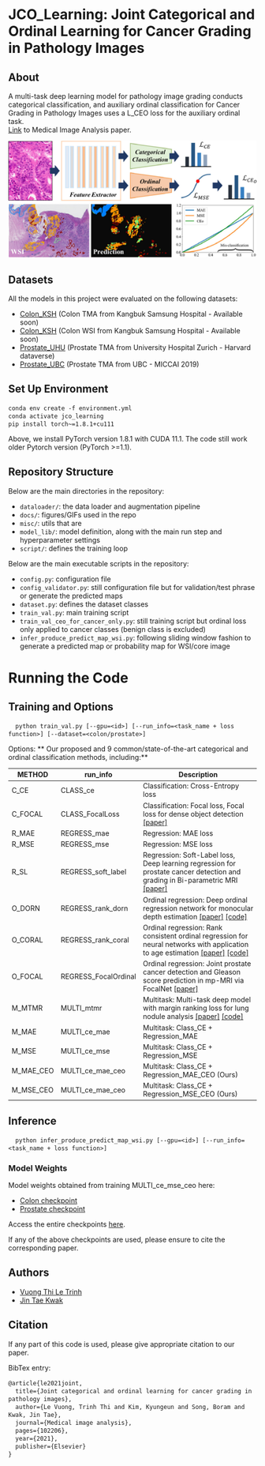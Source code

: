 # JCO_Learning: Joint Categorical and Ordinal Learning for Cancer Grading in Pathology Images
## About
A multi-task deep learning model for pathology image grading conducts categorical classification, 
and auxiliary ordinal classification for Cancer Grading in Pathology Images uses a L_CEO loss for the auxiliary ordinal task.<br />
[Link](https://www.sciencedirect.com/science/article/pii/S1361841521002516) to Medical Image Analysis paper. <br />

![](docs/JCOL.jpg)
## Datasets
All the models in this project were evaluated on the following datasets:

- [Colon_KSH]() (Colon TMA from Kangbuk Samsung Hospital - Available soon)
- [Colon_KSH]() (Colon WSI from Kangbuk Samsung Hospital - Available soon)
- [Prostate_UHU](https://dataverse.harvard.edu/dataset.xhtml?persistentId=doi:10.7910/DVN/OCYCMP) (Prostate TMA from University Hospital Zurich - Harvard dataverse)
- [Prostate_UBC](https://gleason2019.grand-challenge.org/) (Prostate TMA from UBC - MICCAI 2019)

## Set Up Environment

```
conda env create -f environment.yml
conda activate jco_learning
pip install torch~=1.8.1+cu111
```

Above, we install PyTorch version 1.8.1 with CUDA 11.1. 
The code still work older Pytorch version (PyTorch >=1.1).
## Repository Structure

Below are the main directories in the repository: 

- `dataloader/`: the data loader and augmentation pipeline
- `docs/`: figures/GIFs used in the repo
- `misc/`: utils that are
- `model_lib/`: model definition, along with the main run step and hyperparameter settings  
- `script/`: defines the training loop 

Below are the main executable scripts in the repository:

- `config.py`: configuration file
- `config_validator.py`: still  configuration file but for validation/test phrase or generate the predicted maps
- `dataset.py`: defines the dataset classes 
- `train_val.py`: main training script
- `train_val_ceo_for_cancer_only.py`: still training script but ordinal loss only applied to cancer classes (benign class is excluded)
- `infer_produce_predict_map_wsi.py`: following sliding window fashion to generate a predicted map or probability map for WSI/core image 

# Running the Code

## Training and Options
 
```
  python train_val.py [--gpu=<id>] [--run_info=<task_name + loss function>] [--dataset=<colon/prostate>]
```

Options:
** Our proposed and 9 common/state-of-the-art categorical and ordinal classification methods, including:**

| METHOD       | run_info             |  Description |
| -------------|----------------------| ----------------------|
| C_CE         | CLASS_ce             | Classification: Cross-Entropy loss
| C_FOCAL      | CLASS_FocalLoss      | Classification: Focal loss, Focal loss for dense object detection [[paper]](https://arxiv.org/abs/1708.02002)
| R_MAE        | REGRESS_mae          | Regression: MAE loss
| R_MSE        | REGRESS_mse          | Regression: MSE loss
| R_SL         | REGRESS_soft_label   | Regression: Soft-Label loss, Deep learning regression for prostate cancer detection and grading in Bi-parametric MRI [[paper]](https://ieeexplore.ieee.org/document/9090311)
| O_DORN       | REGRESS_rank_dorn    | Ordinal regression: Deep ordinal regression network for monocular depth estimation [[paper]](https://arxiv.org/abs/1806.02446) [[code]](https://github.com/hufu6371/DORN?utm_source=catalyzex.com)
| O_CORAL      | REGRESS_rank_coral   | Ordinal regression: Rank consistent ordinal regression for neural networks with application to age estimation [[paper]](https://arxiv.org/abs/1901.07884) [[code]](https://github.com/Raschka-research-group/coral-cnn?utm_source=catalyzex.com)
| O_FOCAL      | REGRESS_FocalOrdinal | Ordinal regression: Joint prostate cancer detection and Gleason score prediction in mp-MRI via FocalNet [[paper]](https://ieeexplore.ieee.org/document/8653866)
| M_MTMR       | MULTI_mtmr           | Multitask: Multi-task deep model with margin ranking loss for lung nodule analysis [[paper]](https://ieeexplore.ieee.org/document/8794587) [[code]](https://github.com/lihaoliu-cambridge/mtmr-net)
| M_MAE        | MULTI_ce_mae         | Multitask: Class_CE + Regression_MAE 
| M_MSE        | MULTI_ce_mse         | Multitask: Class_CE + Regression_MSE 
| M_MAE_CEO    | MULTI_ce_mae_ceo     | Multitask: Class_CE + Regression_MAE_CEO (Ours)
| M_MSE_CEO    | MULTI_ce_mae_ceo     | Multitask: Class_CE + Regression_MSE_CEO (Ours)




## Inference

```
  python infer_produce_predict_map_wsi.py [--gpu=<id>] [--run_info=<task_name + loss function>] 
```
  
### Model Weights

Model weights obtained from training MULTI_ce_mse_ceo here:
- [Colon checkpoint](https://drive.google.com/drive/folders/1Gf2HjjcjJw4h1VvFUbnF2xvr9SJ6_r48?usp=sharing)
- [Prostate checkpoint](https://drive.google.com/drive/folders/1Gf2HjjcjJw4h1VvFUbnF2xvr9SJ6_r48?usp=sharing)

Access the entire checkpoints [here](https://drive.google.com/drive/folders/1KQMD0iRibfAP9AxBE4TuU1NtPGvw-h5R?usp=sharing).

If any of the above checkpoints are used, please ensure to cite the corresponding paper.

## Authors

* [Vuong Thi Le Trinh](https://github.com/timmyvg)
* [Jin Tae Kwak](https://github.com/JinTaeKwak)


## Citation

If any part of this code is used, please give appropriate citation to our paper. <br />

BibTex entry: <br />
```
@article{le2021joint,
  title={Joint categorical and ordinal learning for cancer grading in pathology images},
  author={Le Vuong, Trinh Thi and Kim, Kyungeun and Song, Boram and Kwak, Jin Tae},
  journal={Medical image analysis},
  pages={102206},
  year={2021},
  publisher={Elsevier}
}
```

